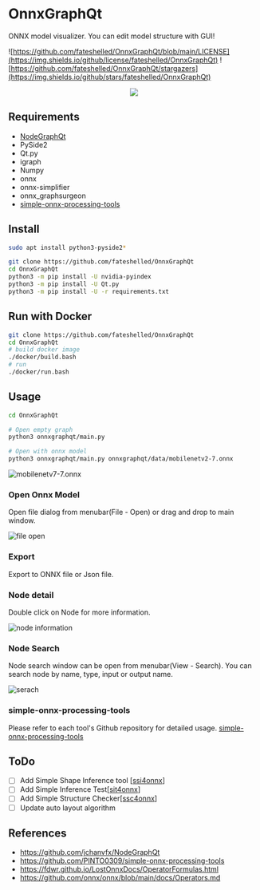 # OnnxGraphQt

ONNX model visualizer. You can edit model structure with GUI!

![https://github.com/fateshelled/OnnxGraphQt/blob/main/LICENSE](https://img.shields.io/github/license/fateshelled/OnnxGraphQt)
![https://github.com/fateshelled/OnnxGraphQt/stargazers](https://img.shields.io/github/stars/fateshelled/OnnxGraphQt)

<p align="center">
  <img src="https://user-images.githubusercontent.com/53618876/173075283-3344ca39-adcc-4e73-a5ea-31148fa641bf.png" />
</p>


## Requirements
- [NodeGraphQt](https://github.com/jchanvfx/NodeGraphQt)
- PySide2
- Qt.py
- igraph
- Numpy
- onnx
- onnx-simplifier
- onnx_graphsurgeon
- [simple-onnx-processing-tools](https://github.com/PINTO0309/simple-onnx-processing-tools)

## Install
```bash
sudo apt install python3-pyside2*

git clone https://github.com/fateshelled/OnnxGraphQt
cd OnnxGraphQt
python3 -m pip install -U nvidia-pyindex
python3 -m pip install -U Qt.py
python3 -m pip install -U -r requirements.txt
```

## Run with Docker
```bash
git clone https://github.com/fateshelled/OnnxGraphQt
cd OnnxGraphQt
# build docker image
./docker/build.bash
# run
./docker/run.bash
```

## Usage
```bash
cd OnnxGraphQt

# Open empty graph
python3 onnxgraphqt/main.py

# Open with onnx model
python3 onnxgraphqt/main.py onnxgraphqt/data/mobilenetv2-7.onnx

```

![mobilenetv7-7.onnx](https://user-images.githubusercontent.com/53618876/173078260-3f7cbff4-5fed-4da8-8ae3-931b7ba93140.png)


### Open Onnx Model
Open file dialog from menubar(File - Open) or drag and drop to main window.

![file open](https://user-images.githubusercontent.com/53618876/173079093-5cb8b80a-7b2e-46cf-a0c2-ff96f824486b.png)


### Export
Export to ONNX file or Json file.

### Node detail
Double click on Node for more information.

![node information](https://user-images.githubusercontent.com/53618876/173081692-da179f1d-bdc2-4122-9d1f-89461410afc4.png)

### Node Search
Node search window can be open from menubar(View - Search).
You can search node by name, type, input or output name.

![serach](https://user-images.githubusercontent.com/53618876/173082166-0cb05288-8033-451d-8fd0-23a2836d301f.png)

### simple-onnx-processing-tools
Please refer to each tool's Github repository for detailed usage.
[simple-onnx-processing-tools](https://github.com/PINTO0309/simple-onnx-processing-tools)


## ToDo
- [ ] Add Simple Shape Inference tool [[ssi4onnx](https://github.com/PINTO0309/ssi4onnx)]
- [ ] Add Simple Inference Test[[sit4onnx](https://github.com/PINTO0309/sit4onnx)]
- [ ] Add Simple Structure Checker[[ssc4onnx](https://github.com/PINTO0309/ssc4onnx)]
- [ ] Update auto layout algorithm

## References
- https://github.com/jchanvfx/NodeGraphQt
- https://github.com/PINTO0309/simple-onnx-processing-tools
- https://fdwr.github.io/LostOnnxDocs/OperatorFormulas.html
- https://github.com/onnx/onnx/blob/main/docs/Operators.md


